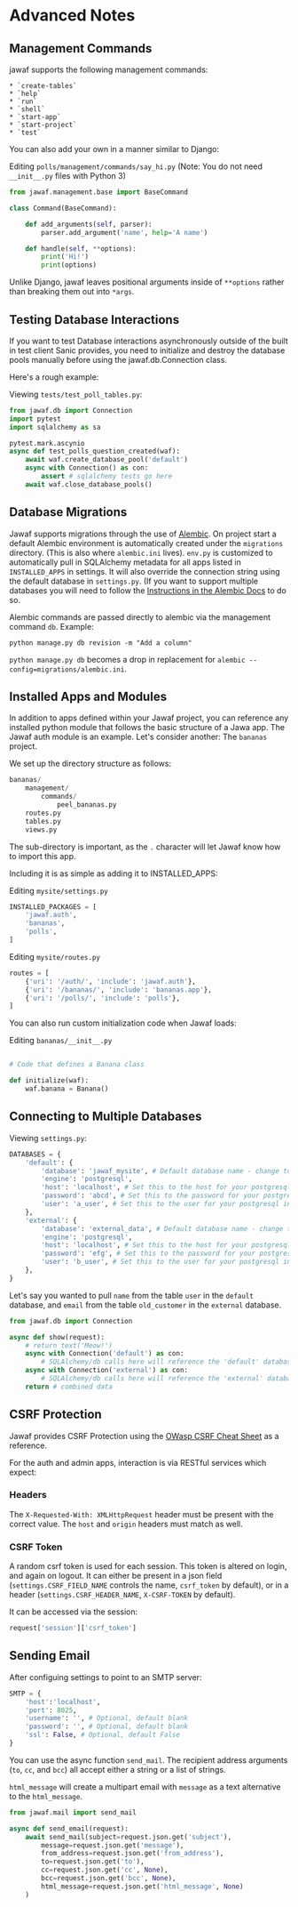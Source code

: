 # Advanced Notes

## Management Commands

jawaf supports the following management commands:

    * `create-tables`
    * `help`
    * `run`
    * `shell`
    * `start-app`
    * `start-project`
    * `test`

You can also add your own in a manner similar to Django:

Editing `polls/management/commands/say_hi.py`
(Note: You do not need `__init__.py` files with Python 3)

```python
from jawaf.management.base import BaseCommand

class Command(BaseCommand):

    def add_arguments(self, parser):
        parser.add_argument('name', help='A name')

    def handle(self, **options):
        print('Hi!')
        print(options)
```

Unlike Django, jawaf leaves positional arguments inside of `**options`
rather than breaking them out into `*args`.

## Testing Database Interactions

If you want to test Database interactions asynchronously outside of the built in test client Sanic provides,
you need to initialize and destroy the database pools manually before using the jawaf.db.Connection class.

Here's a rough example:

Viewing `tests/test_poll_tables.py`:

```python
from jawaf.db import Connection
import pytest
import sqlalchemy as sa

pytest.mark.ascynio
async def test_polls_question_created(waf):
    await waf.create_database_pool('default')
    async with Connection() as con:
        assert # sqlalchemy tests go here
    await waf.close_database_pools()
```

## Database Migrations

Jawaf supports migrations through the use of [Alembic](http://alembic.zzzcomputing.com/en/latest/).
On project start a default Alembic environment is automatically created under the `migrations` directory. (This is also where `alembic.ini` lives). `env.py` is customized to automatically pull in SQLAlchemy metadata for all apps listed in `INSTALLED_APPS` in settings. It will also override the connection string using the default database in `settings.py`. (If you want to support multiple databases you will need to follow the [Instructions in the Alembic Docs](http://alembic.zzzcomputing.com/en/latest/branches.html#working-with-multiple-bases) to do so.

Alembic commands are passed directly to alembic via the management command `db`. Example:

```
python manage.py db revision -m "Add a column"
```

`python manage.py db` becomes a drop in replacement for `alembic --config=migrations/alembic.ini`.

## Installed Apps and Modules

In addition to apps defined within your Jawaf project, you can reference any
installed python module that follows the basic structure of a Jawa app.
The Jawaf auth module is an example.
Let's consider another: The `bananas` project.

We set up the directory structure as follows:

```python
bananas/
    management/
        commands/
            peel_bananas.py
    routes.py
    tables.py
    views.py
```

The sub-directory is important, as the `.` character will let Jawaf know how to import this app.

Including it is as simple as adding it to INSTALLED_APPS:

Editing `mysite/settings.py`

```python
INSTALLED_PACKAGES = [
    'jawaf.auth',
    'bananas',
    'polls',
]
```

Editing `mysite/routes.py`

```python
routes = [
    {'uri': '/auth/', 'include': 'jawaf.auth'},
    {'uri': '/bananas/', 'include': 'bananas.app'},
    {'uri': '/polls/', 'include': 'polls'},
]
```

You can also run custom initialization code when Jawaf loads:

Editing `bananas/__init__.py`

```python

# Code that defines a Banana class

def initialize(waf):
    waf.banana = Banana()
```

## Connecting to Multiple Databases

Viewing `settings.py`:

```python
DATABASES = {
    'default': {
        'database': 'jawaf_mysite', # Default database name - change to match the database you want to use.
        'engine': 'postgresql',
        'host': 'localhost', # Set this to the host for your postgresql install, localhost by default.
        'password': 'abcd', # Set this to the password for your postgresql install
        'user': 'a_user', # Set this to the user for your postgresql install
    },
    'external': {
        'database': 'external_data', # Default database name - change to match the database you want to use.
        'engine': 'postgresql',
        'host': 'localhost', # Set this to the host for your postgresql install, localhost by default.
        'password': 'efg', # Set this to the password for your postgresql install
        'user': 'b_user', # Set this to the user for your postgresql install
    },
}
```

Let's say you wanted to pull `name` from the table `user` in the `default` database,
and `email` from the table `old_customer` in the `external` database.

```python
from jawaf.db import Connection

async def show(request):
    # return text('Meow!')
    async with Connection('default') as con:
        # SQLAlchemy/db calls here will reference the 'default' database
    async with Connection('external') as con:
        # SQLAlchemy/db calls here will reference the 'external' database
    return # combined data
```

## CSRF Protection

Jawaf provides CSRF Protection using the [OWasp CSRF Cheat Sheet](https://www.owasp.org/index.php/Cross-Site_Request_Forgery_(CSRF)_Prevention_Cheat_Sheet) as a reference.

For the auth and admin apps, interaction is via RESTful services which expect:

### Headers

The `X-Requested-With: XMLHttpRequest` header must be present with the correct value. The `host` and `origin` headers must match as well.

### CSRF Token

A random csrf token is used for each session. This token is altered on login, and again on logout.
It can either be present in a json field (`settings.CSRF_FIELD_NAME` controls the name, `csrf_token` by default), or in a header (`settings.CSRF_HEADER_NAME`, `X-CSRF-TOKEN` by default).

It can be accessed via the session:

```python
request['session']['csrf_token']
```

## Sending Email

After configuing settings to point to an SMTP server:

```python
SMTP = {
    'host':'localhost',
    'port': 8025,
    'username': '', # Optional, default blank
    'password': '', # Optional, default blank
    'ssl': False, # Optional, default False
}
```

You can use the async function `send_mail`.
The recipient address arguments (`to`, `cc`, and `bcc`) all accept either a string or a list of strings.

`html_message` will create a multipart email with `message` as a text alternative to the `html_message`.

```python
from jawaf.mail import send_mail

async def send_email(request):
    await send_mail(subject=request.json.get('subject'),
        message=request.json.get('message'), 
        from_address=request.json.get('from_address'), 
        to=request.json.get('to'), 
        cc=request.json.get('cc', None),
        bcc=request.json.get('bcc', None),
        html_message=request.json.get('html_message', None)
    )
```